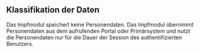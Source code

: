 ## Klassifikation der Daten

Das Impfmodul speichert keine Personendaten. Das Impfmodul übernimmt Personendaten aus dem aufrufenden Portal oder Primärsystem und nutzt die Personendaten nur für die Dauer der Session des authentifizierten Benutzers.   
